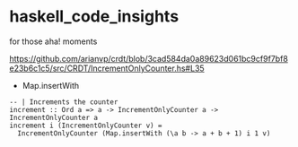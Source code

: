 # haskell_code_insights
for those aha! moments 

https://github.com/arianvp/crdt/blob/3cad584da0a89623d061bc9cf9f7bf8e23b6c1c5/src/CRDT/IncrementOnlyCounter.hs#L35

 - Map.insertWith

```
-- | Increments the counter
increment :: Ord a => a -> IncrementOnlyCounter a -> IncrementOnlyCounter a
increment i (IncrementOnlyCounter v) =
  IncrementOnlyCounter (Map.insertWith (\a b -> a + b + 1) i 1 v)
```


